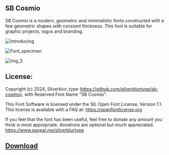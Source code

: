## SB Cosmio
SB Cosmio is a modern, geometric and minimalistic fonts constructed with a few geometric shapes with constant thickness. This font is suitable for graphic projects, logos and branding.


![Introducing](https://github.com/silverblurtype/sb-cosmio/assets/163983174/c7c21771-1c3d-41d1-8543-beaa49dd66e2)

![Font_specimen](https://github.com/silverblurtype/sb-cosmio/assets/163983174/2c821926-a38f-407e-88b5-2b4558b294e1)

![img_3](https://github.com/silverblurtype/sb-cosmio/assets/163983174/36fd0df9-b77f-402a-8cd2-26e27ec86ff2)

## License:
Copyright (c) 2024, Silverblur_type (https://github.com/silverblurtype/sb-cosmio),
with Reserved Font Name "SB Cosmio".

This Font Software is licensed under the SIL Open Font License, Version 1.1. This license is available with a FAQ at:
https://openfontlicense.org

If you feel that the font has been useful, feel free to donate any amount you think is most appropriate. donations are optional but much appreciated.
https://www.paypal.me/silverblurtype


## [Download]([https://raw.githubusercontent.com/silverblurtype/sb-cosmio/main/sb-cosmio/SBCosmio-Bold.otf](https://github.com/silverblurtype/sb-cosmio/blob/main/sb-cosmio/SBCosmio-Bold.otf))


